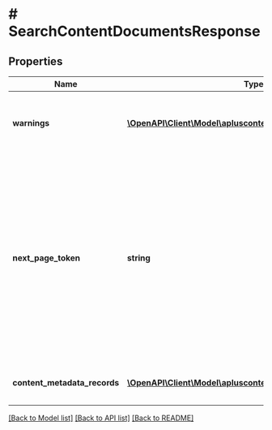 # # SearchContentDocumentsResponse

## Properties

Name | Type | Description | Notes
------------ | ------------- | ------------- | -------------
**warnings** | [**\OpenAPI\Client\Model\apluscontent\Error[]**](Error.md) | A set of messages to the user, such as warnings or comments. | [optional]
**next_page_token** | **string** | A page token that is returned when the results of the call exceed the page size. To get another page of results, call the operation again, passing in this value with the pageToken parameter. | [optional]
**content_metadata_records** | [**\OpenAPI\Client\Model\apluscontent\ContentMetadataRecord[]**](ContentMetadataRecord.md) | A list of A+ Content metadata records. |

[[Back to Model list]](../../README.md#models) [[Back to API list]](../../README.md#endpoints) [[Back to README]](../../README.md)
